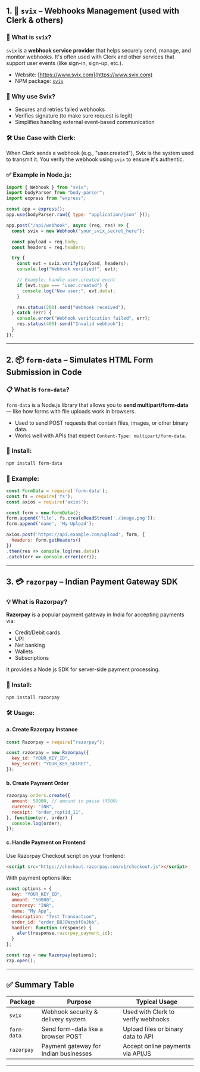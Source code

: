 ## 1. 🔘 **`svix`** – Webhooks Management (used with Clerk & others)

### 🔹 What is `svix`?

`svix` is a **webhook service provider** that helps securely send, manage, and monitor webhooks. It's often used with Clerk and other services that support user events (like sign-in, sign-up, etc.).

* Website: [https://www.svix.com](https://www.svix.com)
* NPM package: [`svix`](https://www.npmjs.com/package/svix)

### 🔐 Why use Svix?

* Secures and retries failed webhooks
* Verifies signature (to make sure request is legit)
* Simplifies handling external event-based communication

### 🛠️ Use Case with Clerk:

When Clerk sends a webhook (e.g., "user.created"), Svix is the system used to transmit it. You verify the webhook using `svix` to ensure it's authentic.

### ✅ Example in Node.js:

```js
import { Webhook } from "svix";
import bodyParser from "body-parser";
import express from "express";

const app = express();
app.use(bodyParser.raw({ type: "application/json" }));

app.post("/api/webhook", async (req, res) => {
  const svix = new Webhook("your_svix_secret_here");

  const payload = req.body;
  const headers = req.headers;

  try {
    const evt = svix.verify(payload, headers);
    console.log("Webhook verified!", evt);

    // Example: handle user.created event
    if (evt.type === "user.created") {
      console.log("New user:", evt.data);
    }

    res.status(200).send("Webhook received");
  } catch (err) {
    console.error("Webhook verification failed", err);
    res.status(400).send("Invalid webhook");
  }
});
```

---

## 2. 📦 **`form-data`** – Simulates HTML Form Submission in Code

### 📋 What is `form-data`?

`form-data` is a Node.js library that allows you to **send multipart/form-data** — like how forms with file uploads work in browsers.

* Used to send POST requests that contain files, images, or other binary data.
* Works well with APIs that expect `Content-Type: multipart/form-data`.

### 🔧 Install:

```bash
npm install form-data
```

### 🧾 Example:

```js
const FormData = require('form-data');
const fs = require('fs');
const axios = require('axios');

const form = new FormData();
form.append('file', fs.createReadStream('./image.png'));
form.append('name', 'My Upload');

axios.post('https://api.example.com/upload', form, {
  headers: form.getHeaders()
})
.then(res => console.log(res.data))
.catch(err => console.error(err));
```

---

## 3. 💳 **`razorpay`** – Indian Payment Gateway SDK

### 💡 What is Razorpay?

**Razorpay** is a popular payment gateway in India for accepting payments via:

* Credit/Debit cards
* UPI
* Net banking
* Wallets
* Subscriptions

It provides a Node.js SDK for server-side payment processing.

### 🔧 Install:

```bash
npm install razorpay
```

### 🛠️ Usage:

#### a. Create Razorpay Instance

```js
const Razorpay = require("razorpay");

const razorpay = new Razorpay({
  key_id: "YOUR_KEY_ID",
  key_secret: "YOUR_KEY_SECRET",
});
```

#### b. Create Payment Order

```js
razorpay.orders.create({
  amount: 50000, // amount in paise (₹500)
  currency: "INR",
  receipt: "order_rcptid_11",
}, function(err, order) {
  console.log(order);
});
```

#### c. Handle Payment on Frontend

Use Razorpay Checkout script on your frontend:

```html
<script src="https://checkout.razorpay.com/v1/checkout.js"></script>
```

With payment options like:

```js
const options = {
  key: "YOUR_KEY_ID",
  amount: "50000",
  currency: "INR",
  name: "My App",
  description: "Test Transaction",
  order_id: "order_DBJOWzybf0sJbb",
  handler: function (response) {
    alert(response.razorpay_payment_id);
  }
};

const rzp = new Razorpay(options);
rzp.open();
```

---

## ✅ Summary Table

| Package     | Purpose                               | Typical Usage                      |
| ----------- | ------------------------------------- | ---------------------------------- |
| `svix`      | Webhook security & delivery system    | Used with Clerk to verify webhooks |
| `form-data` | Send form-data like a browser POST    | Upload files or binary data to API |
| `razorpay`  | Payment gateway for Indian businesses | Accept online payments via API/JS  |

---

